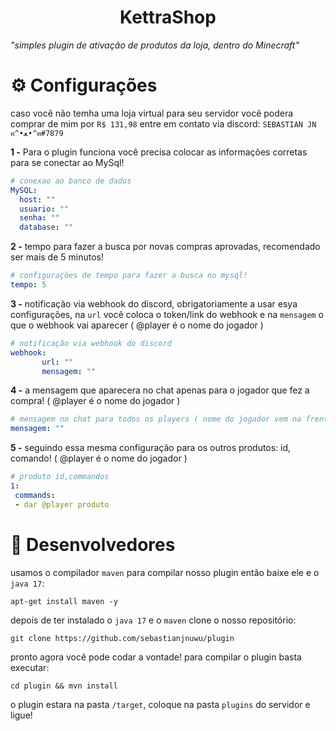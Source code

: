 <h1 align="center">KettraShop</h1>

_"simples plugin de ativação de produtos da loja, dentro do Minecraft"_

# ⚙️ Configurações

caso você não temha uma loja virtual para seu servidor você podera comprar de mim por `R$ 131,98` entre em contato via discord: `SEBASTIAN JN ฅ^•ﻌ•^ฅ#7879`

**1 -** Para o plugin funciona você precisa colocar as informações corretas para se conectar ao MySql!
```yml
# conexao ao banco de dados
MySQL:
  host: ""
  usuario: ""
  senha: ""
  database: ""
```

**2 -** tempo para fazer a busca por novas compras aprovadas, recomendado ser mais de 5 minutos!
```yml
# configurações de tempo para fazer a busca no mysql!
tempo: 5
```

**3 -** notificação via webhook do discord, obrigatoriamente a usar esya configurações, na `url` você coloca o token/link do webhook e na `mensagem` o que o webhook vai aparecer ( @player é o nome do jogador )
```yml
# notificação via webhook do discord
webhook:
       url: ""
       mensagem: ""
```

**4 -** a mensagem que aparecera no chat apenas para o jogador que fez a compra! ( @player é o nome do jogador )
```yml
# mensagem no chat para todos os players ( nome do jogador vem na frente!)
mensagem: ""
```

**5 -** seguindo essa mesma configuração para os outros produtos: id, comando! ( @player é o nome do jogador )
```yml
# produto id,commandos
1:
 commands:
 - dar @player produto
```

# 🔗 Desenvolvedores

 usamos o compilador `maven` para compilar nosso plugin então baixe ele e o `java 17`:
 ```
 apt-get install maven -y 
 ```
 
 depois de ter instalado o `java 17` e o `maven` clone o nosso repositório:
 ```
git clone https://github.com/sebastianjnuwu/plugin
```

 pronto agora você pode codar a vontade! para compilar o plugin basta executar:
 ```
 cd plugin && mvn install
```

o plugin estara na pasta `/target`, coloque na pasta `plugins` do servidor e ligue!
